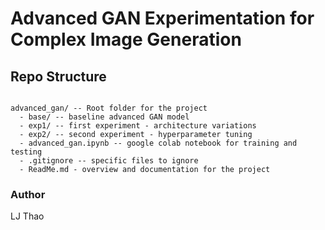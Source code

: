 # Advanced GAN Experimentation for Complex Image Generation

## Repo Structure

```

advanced_gan/ -- Root folder for the project
  - base/ -- baseline advanced GAN model
  - exp1/ -- first experiment - architecture variations
  - exp2/ -- second experiment - hyperparameter tuning
  - advanced_gan.ipynb -- google colab notebook for training and testing
  - .gitignore -- specific files to ignore
  - ReadMe.md - overview and documentation for the project
```

### Author
LJ Thao
